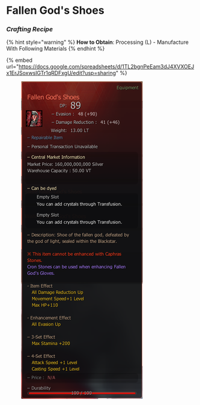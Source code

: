# Fallen God's Shoes

### _Crafting Recipe_

{% hint style="warning" %}
**How to Obtain**: Processing (L) - Manufacture With Following Materials
{% endhint %}

{% embed url="https://docs.google.com/spreadsheets/d/1TL2bgnPeEam3dJ4XVXOEJx1ErJSoxwsIGTr1qRDFxgU/edit?usp=sharing" %}

<figure><img src="../../../.gitbook/assets/shoe.png" alt=""><figcaption></figcaption></figure>
